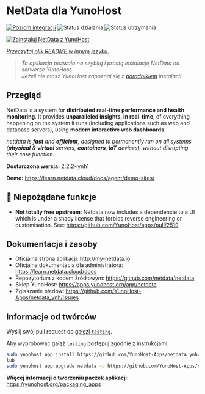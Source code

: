 <!--
To README zostało automatycznie wygenerowane przez <https://github.com/YunoHost/apps/tree/master/tools/readme_generator>
Nie powinno być ono edytowane ręcznie.
-->

# NetData dla YunoHost

[![Poziom integracji](https://apps.yunohost.org/badge/integration/netdata)](https://ci-apps.yunohost.org/ci/apps/netdata/)
![Status działania](https://apps.yunohost.org/badge/state/netdata)
![Status utrzymania](https://apps.yunohost.org/badge/maintained/netdata)

[![Zainstaluj NetData z YunoHost](https://install-app.yunohost.org/install-with-yunohost.svg)](https://install-app.yunohost.org/?app=netdata)

*[Przeczytaj plik README w innym języku.](./ALL_README.md)*

> *Ta aplikacja pozwala na szybką i prostą instalację NetData na serwerze YunoHost.*  
> *Jeżeli nie masz YunoHost zapoznaj się z [poradnikiem](https://yunohost.org/install) instalacji.*

## Przegląd

NetData is a system for **distributed real-time performance and health monitoring**.
It provides **unparalleled insights, in real-time**, of everything happening on the
system it runs (including applications such as web and database servers), using
**modern interactive web dashboards**.

_netdata is **fast** and **efficient**, designed to permanently run on all systems
(**physical** & **virtual** servers, **containers**, **IoT** devices), without
disrupting their core function._


**Dostarczona wersja:** 2.2.2~ynh1

**Demo:** <https://learn.netdata.cloud/docs/agent/demo-sites/>
## :red_circle: Niepożądane funkcje

- **Not totally free upstream**: Netdata now includes a dependencie to a UI which is under a shady license that forbids reverse engineering or customisation. See: https://github.com/YunoHost/apps/pull/2519

## Dokumentacja i zasoby

- Oficjalna strona aplikacji: <http://my-netdata.io>
- Oficjalna dokumentacja dla administratora: <https://learn.netdata.cloud/docs>
- Repozytorium z kodem źródłowym: <https://github.com/netdata/netdata>
- Sklep YunoHost: <https://apps.yunohost.org/app/netdata>
- Zgłaszanie błędów: <https://github.com/YunoHost-Apps/netdata_ynh/issues>

## Informacje od twórców

Wyślij swój pull request do [gałęzi `testing`](https://github.com/YunoHost-Apps/netdata_ynh/tree/testing).

Aby wypróbować gałąź `testing` postępuj zgodnie z instrukcjami:

```bash
sudo yunohost app install https://github.com/YunoHost-Apps/netdata_ynh/tree/testing --debug
lub
sudo yunohost app upgrade netdata -u https://github.com/YunoHost-Apps/netdata_ynh/tree/testing --debug
```

**Więcej informacji o tworzeniu paczek aplikacji:** <https://yunohost.org/packaging_apps>
